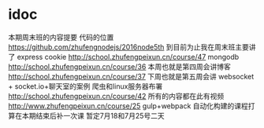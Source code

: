 # idoc
本期周末班的内容提要
代码的位置
https://github.com/zhufengnodejs/2016node5th
到目前为止我在周末班主要讲了
express
cookie
http://school.zhufengpeixun.cn/course/47
mongodb
http://school.zhufengpeixun.cn/course/36
本周也就是第四周会讲博客
http://school.zhufengpeixun.cn/course/37
下周也就是第五周会讲
websocket + socket.io+聊天室的案例
爬虫和linux服务器布署
http://school.zhufengpeixun.cn/course/42
所有的内容都在此有视频
http://www.zhufengpeixun.cn/course/25
gulp+webpack 自动化构建的课程打算在本期结束后补一次课
暂定7月18和7月25号二天